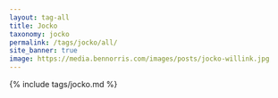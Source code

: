 ```yaml
---
layout: tag-all
title: Jocko
taxonomy: jocko
permalink: /tags/jocko/all/
site_banner: true
image: https://media.bennorris.com/images/posts/jocko-willink.jpg
---
```


{% include tags/jocko.md %}
